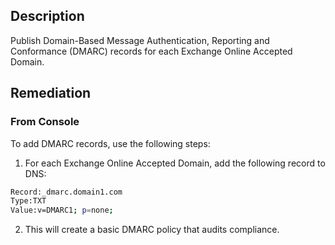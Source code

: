 ## Description

Publish Domain-Based Message Authentication, Reporting and Conformance (DMARC) records for each Exchange Online Accepted Domain.

## Remediation

### From Console

To add DMARC records, use the following steps:

1. For each Exchange Online Accepted Domain, add the following record to DNS:

```bash
Record:_dmarc.domain1.com
Type:TXT
Value:v=DMARC1; p=none;
```

2. This will create a basic DMARC policy that audits compliance.
